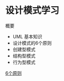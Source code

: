 # 设计模式学习

概要
* UML 基本知识
* 设计模式的6个原则
* 创建型模式
* 结构型模式
* 行为型模式

[6个原则](https://github.com/lys091112/doc/blob/master/skill/design_pattern/six_principle.md)
